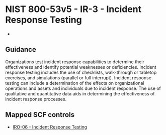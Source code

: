 # NIST 800-53v5 - IR-3 - Incident Response Testing
-
## Guidance
Organizations test incident response capabilities to determine their effectiveness and identify potential weaknesses or deficiencies. Incident response testing includes the use of checklists, walk-through or tabletop exercises, and simulations (parallel or full interrupt). Incident response testing can include a determination of the effects on organizational operations and assets and individuals due to incident response. The use of qualitative and quantitative data aids in determining the effectiveness of incident response processes.
## Mapped SCF controls
- [IRO-06 - Incident Response Testing](../scf/iro-06-incidentresponsetesting.md)